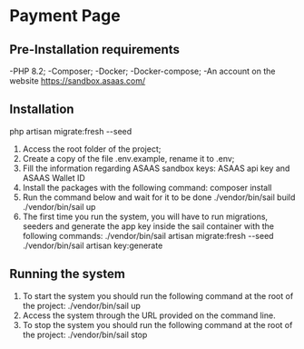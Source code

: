 # Payment Page

## Pre-Installation requirements

-PHP 8.2;
-Composer;
-Docker;
-Docker-compose;
-An account on the website https://sandbox.asaas.com/

## Installation

php artisan migrate:fresh --seed

1. Access the root folder of the project;
2. Create a copy of the file .env.example, rename it to .env;
3. Fill the information regarding ASAAS sandbox keys: ASAAS api key and ASAAS Wallet ID
3. Install the packages with the following command:
    composer install
4. Run the command below and wait for it to be done
    ./vendor/bin/sail build
    ./vendor/bin/sail up
5. The first time you run the system, you will have to run migrations, seeders and generate the app key inside the sail container with the following commands:
    ./vendor/bin/sail artisan migrate:fresh --seed
    ./vendor/bin/sail artisan key:generate
    

## Running the system

1. To start the system you should run the following command at the root of the project:
    ./vendor/bin/sail up
2. Access the system through the URL provided on the command line.
3. To stop the system you should run the following command at the root of the project:
    ./vendor/bin/sail stop
